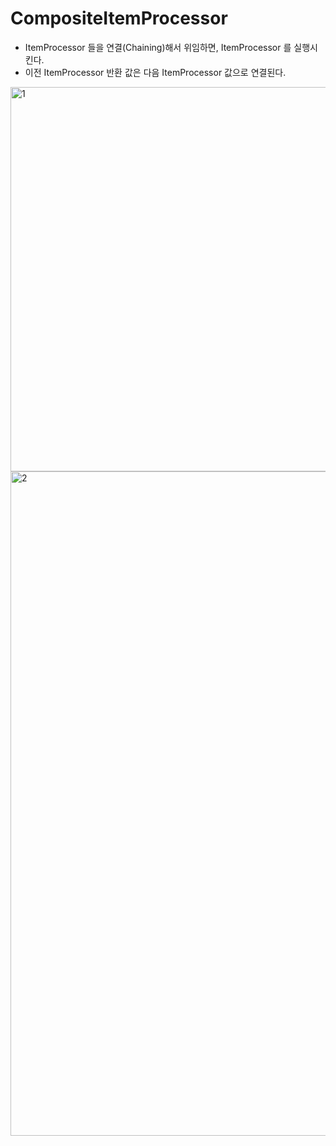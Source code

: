 # CompositeItemProcessor

- ItemProcessor 들을 연결(Chaining)해서 위임하면, ItemProcessor 를 실행시킨다.
- 이전 ItemProcessor 반환 값은 다음 ItemProcessor 값으로 연결된다.

<img width="615" alt="1" src="https://github.com/gilyeon00/TIL/assets/52391627/0c29512b-ae24-49f6-9578-8f394f274d73">
<img width="1063" alt="2" src="https://github.com/gilyeon00/TIL/assets/52391627/30458e10-a60b-42b0-b668-41cceaa51fc9">


